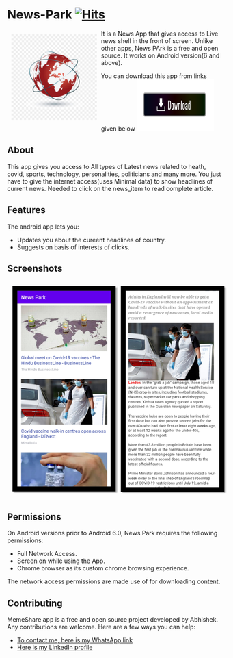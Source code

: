 # News-Park [![Hits](https://hits.seeyoufarm.com/api/count/incr/badge.svg?url=https%3A%2F%2Fgithub.com%2Fa4abhishekkmr%2FNews-Park&count_bg=%2379C83D&title_bg=%23555555&icon=&icon_color=%23E7E7E7&title=hits&edge_flat=false)](https://hits.seeyoufarm.com)

<img src="/img/logo.jpg" align="left"
width="200" hspace="10" vspace="10">

It is a News App that gives access to Live news shell in the front of screen.
Unlike other apps, News PArk is a free and open source.
It works on Android version(6<Marshmello> and above).

You can download this app from links given below
[<img src="img/download.png" height="120" width="180">](http://www.mediafire.com/file/ogj5013c8hw2mdm/News_Park.apk)   

## About
This app gives you access to All types of Latest news related to heath, covid, sports, technology, personalities, politicians and many more.
You just have to give the internet access(uses Minimal data) to show headlines of current news.
Needed to click on the news_item to read complete article.

## Features

The android app lets you:
- Updates you about the cureent headlines of country.
- Suggests on basis of interests of clicks.


## Screenshots

<img src="/img/screen.PNG" hspace="10" vspace="10">

## Permissions

On Android versions prior to Android 6.0, News Park requires the following permissions:
- Full Network Access.
- Screen on while using the App.
- Chrome browser as its custom chrome browsing experience.

The network access permissions are made use of for downloading content.

## Contributing

MemeShare app is a free and open source project developed by Abhishek. Any contributions are welcome. Here are a few ways you can help:
 * [To contact me, here is my WhatsApp link](wa.me/+8757304764)
 * [Here is my LinkedIn profile](https://www.linkedin.com/in/abhishek-kumar-9ab838167/)
